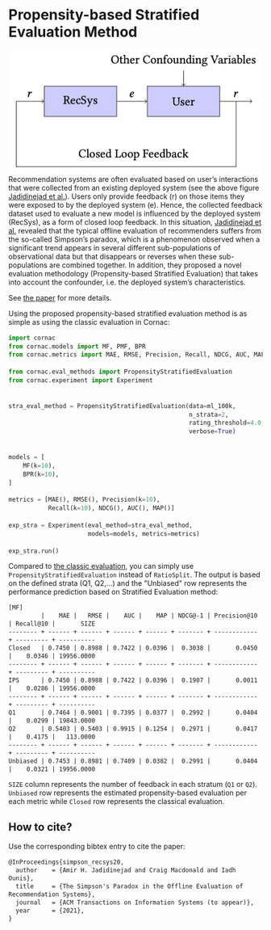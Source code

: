 # Propensity-based Stratified Evaluation Method

![results](closed_loop_diagram.jpg)
Recommendation systems are often evaluated based on user’s interactions that were collected from an existing deployed system (see the above figure [Jadidinejad et al.](https://doi.org/10.1145/3397271.3401230)). Users only provide feedback (r) on those items they were exposed to by the deployed system (e). Hence, the collected feedback dataset used to evaluate a new model is influenced by the deployed system (RecSys), as a form of closed loop feedback. In this situation, [Jadidinejad et al.](https://arxiv.org/abs/2104.08912) revealed that the typical offline evaluation of recommenders suffers from the so-called Simpson’s paradox, which is a phenomenon observed when a significant trend appears in several different sub-populations of observational data but that disappears or reverses when these sub-populations are combined together. In addition, they proposed a novel evaluation methodology (Propensity-based Stratified Evaluation) that takes into account the confounder, i.e. the deployed system’s characteristics.

See [the paper](https://arxiv.org/abs/2104.08912) for more details.

Using the proposed propensity-based stratified evaluation method is as simple as using the classic evaluation in Cornac:

```python
import cornac
from cornac.models import MF, PMF, BPR
from cornac.metrics import MAE, RMSE, Precision, Recall, NDCG, AUC, MAP

from cornac.eval_methods import PropensityStratifiedEvaluation
from cornac.experiment import Experiment


stra_eval_method = PropensityStratifiedEvaluation(data=ml_100k,
                                                  n_strata=2,
                                                  rating_threshold=4.0,
                                                  verbose=True)


models = [
    MF(k=10),
    BPR(k=10),
]

metrics = [MAE(), RMSE(), Precision(k=10),
           Recall(k=10), NDCG(), AUC(), MAP()]

exp_stra = Experiment(eval_method=stra_eval_method,
                      models=models, metrics=metrics)

exp_stra.run()

```

Compared to [the classic evaluation](https://github.com/PreferredAI/cornac#getting-started-your-first-cornac-experiment), you can simply use `PropensityStratifiedEvaluation` instead of `RatioSplit`. The output is based on the defined strata (Q1, Q2,...) and the "Unbiased" row represents the performance prediction based on Stratified Evaluation method:

```
[MF]
         |    MAE |   RMSE |    AUC |    MAP | NDCG@-1 | Precision@10 | Recall@10 |       SIZE
-------- + ------ + ------ + ------ + ------ + ------- + ------------ + --------- + ----------
Closed   | 0.7450 | 0.8988 | 0.7422 | 0.0396 |  0.3038 |       0.0450 |    0.0346 | 19956.0000
-------- + ------ + ------ + ------ + ------ + ------- + ------------ + --------- + ----------
IPS      | 0.7450 | 0.8988 | 0.7422 | 0.0396 |  0.1907 |       0.0011 |    0.0286 | 19956.0000
-------- + ------ + ------ + ------ + ------ + ------- + ------------ + --------- + ----------
Q1       | 0.7464 | 0.9001 | 0.7395 | 0.0377 |  0.2992 |       0.0404 |    0.0299 | 19843.0000
Q2       | 0.5403 | 0.5403 | 0.9915 | 0.1254 |  0.2971 |       0.0417 |    0.4175 |   113.0000
-------- + ------ + ------ + ------ + ------ + ------- + ------------ + --------- + ----------
Unbiased | 0.7453 | 0.8981 | 0.7409 | 0.0382 |  0.2991 |       0.0404 |    0.0321 | 19956.0000
```

`SIZE` column represents the number of feedback in each stratum (`Q1` or `Q2`). `Unbiased` row represents the estimated propensity-based evaluation per each metric while `Closed` row represents the classical evaluation.

## How to cite?
Use the corresponding bibtex entry to cite the paper:

```
@InProceedings{simpson_recsys20,
  author    = {Amir H. Jadidinejad and Craig Macdonald and Iadh Ounis},
  title     = {The Simpson's Paradox in the Offline Evaluation of Recommendation Systems},
  journal   = {ACM Transactions on Information Systems (to appear)},
  year      = {2021},
}
```